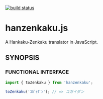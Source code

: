 [![build status](https://secure.travis-ci.org/dankogai/js-hanzenkaku.png)](http://travis-ci.org/dankogai/js-hanzenkaku)

# hanzenkaku.js

A Hankaku-Zenkaku translator in JavaScript.

## SYNOPSIS

### FUNCTIONAL INTERFACE

```js
import { toZenkaku } from 'hanzenkaku';

toZenkaku('ｺｶﾞｲﾀﾞﾝ'); // => コガイダン
```
